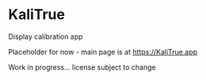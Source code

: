 # KaliTrue
Display calibration app

Placeholder for now - main page is at https://KaliTrue.app

Work in progress... license subject to change

